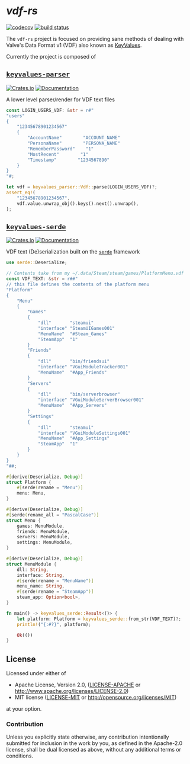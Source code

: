 # _vdf-rs_

[![codecov](https://codecov.io/gh/CosmicHorrorDev/vdf-rs/branch/main/graph/badge.svg?token=L2FUD0098X)](https://codecov.io/gh/CosmicHorrorDev/vdf-rs)
[![build status](https://img.shields.io/github/actions/workflow/status/CosmicHorrorDev/vdf-rs/basic.yml?branch=main)](https://github.com/CosmicHorrorDev/vdf-rs/actions)

The `vdf-rs` project is focused on providing sane methods of dealing with
Valve's Data Format v1 (VDF) also known as
[KeyValues](https://developer.valvesoftware.com/wiki/KeyValues).

Currently the project is composed of

## [`keyvalues-parser`](keyvalues-parser)

[![Crates.io](https://img.shields.io/crates/v/keyvalues-parser.svg)](https://crates.io/crates/keyvalues-parser)
[![Documentation](https://img.shields.io/docsrs/keyvalues-parser/latest)](https://docs.rs/keyvalues-parser/latest/keyvalues_parser/)

A lower level parser/render for VDF text files

```rust
const LOGIN_USERS_VDF: &str = r#"
"users"
{
    "12345678901234567"
    {
        "AccountName"        "ACCOUNT_NAME"
        "PersonaName"        "PERSONA_NAME"
        "RememberPassword"    "1"
        "MostRecent"        "1"
        "Timestamp"        "1234567890"
    }
}
"#;

let vdf = keyvalues_parser::Vdf::parse(LOGIN_USERS_VDF)?;
assert_eq!(
    "12345678901234567",
    vdf.value.unwrap_obj().keys().next().unwrap(),
);
```

## [`keyvalues-serde`](keyvalues-serde) 

[![Crates.io](https://img.shields.io/crates/v/keyvalues-serde.svg)](https://crates.io/crates/keyvalues-serde)
[![Documentation](https://img.shields.io/docsrs/keyvalues-serde/latest)](https://docs.rs/keyvalues-serde/latest/keyvalues_serde/)

VDF text (De)serialization built on the [`serde`](https://serde.rs) framework

```rust
use serde::Deserialize;

// Contents take from my ~/.data/Steam/steam/games/PlatformMenu.vdf
const VDF_TEXT: &str = r##"
// this file defines the contents of the platform menu
"Platform"
{
    "Menu"
    {
        "Games"
        {
            "dll"       "steamui"
            "interface" "SteamUIGames001"
            "MenuName"  "#Steam_Games"
            "SteamApp"  "1"
        }
        "Friends"
        {
            "dll"       "bin/friendsui"
            "interface" "VGuiModuleTracker001"
            "MenuName"  "#App_Friends"
        }
        "Servers"
        {
            "dll"       "bin/serverbrowser"
            "interface" "VGuiModuleServerBrowser001"
            "MenuName"  "#App_Servers"
        }
        "Settings"
        {
            "dll"       "steamui"
            "interface" "VGuiModuleSettings001"
            "MenuName"  "#App_Settings"
            "SteamApp"  "1"
        }
    }
}
"##;

#[derive(Deserialize, Debug)]
struct Platform {
    #[serde(rename = "Menu")]
    menu: Menu,
}

#[derive(Deserialize, Debug)]
#[serde(rename_all = "PascalCase")]
struct Menu {
    games: MenuModule,
    friends: MenuModule,
    servers: MenuModule,
    settings: MenuModule,
}

#[derive(Deserialize, Debug)]
struct MenuModule {
    dll: String,
    interface: String,
    #[serde(rename = "MenuName")]
    menu_name: String,
    #[serde(rename = "SteamApp")]
    steam_app: Option<bool>,
}

fn main() -> keyvalues_serde::Result<()> {
    let platform: Platform = keyvalues_serde::from_str(VDF_TEXT)?;
    println!("{:#?}", platform);

    Ok(())
}
```

## License

Licensed under either of

 - Apache License, Version 2.0, ([LICENSE-APACHE](LICENSE-APACHE) or http://www.apache.org/licenses/LICENSE-2.0)
 - MIT license ([LICENSE-MIT](LICENSE-MIT) or http://opensource.org/licenses/MIT)

at your option.

### Contribution

Unless you explicitly state otherwise, any contribution intentionally submitted
for inclusion in the work by you, as defined in the Apache-2.0 license, shall
be dual licensed as above, without any additional terms or conditions.
